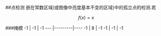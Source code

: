 ##点检测
嵌在常数区域(或图像中亮度基本不变的区域)中的孤立点的检测.若

$$ f(x) = x$$

###掩模
-1  |   -1    | -1
--- |---------|----
-1  |    8    | -1
-1  |   -1    | -1


